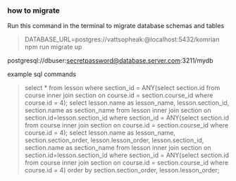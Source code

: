 ### how to migrate 

Run this command in the terminal to migrate database schemas and tables
> DATABASE_URL=postgres://vattsopheak:@localhost:5432/komrian npm run migrate up

postgresql://dbuser:secretpassword@database.server.com:3211/mydb



example sql commands
> select * from lesson where section_id = ANY(select section.id from course inner join section on course.id = section.course_id where course.id = 4);
> select lesson.name as lesson_name, lesson.section_id, section.name as section_name from lesson inner join section on section.id=lesson.section_id  where section_id = ANY(select section.id from course inner join section on course.id = section.course_id where course.id = 4);
> select lesson.name as lesson_name, section.section_order, lesson.lesson_order, lesson.section_id, section.name as section_name from lesson inner join section on section.id=lesson.section_id  where section_id = ANY(select section.id from course inner join section on course.id = section.course_id where course.id = 4) order by section.section_order, lesson.lesson_order;